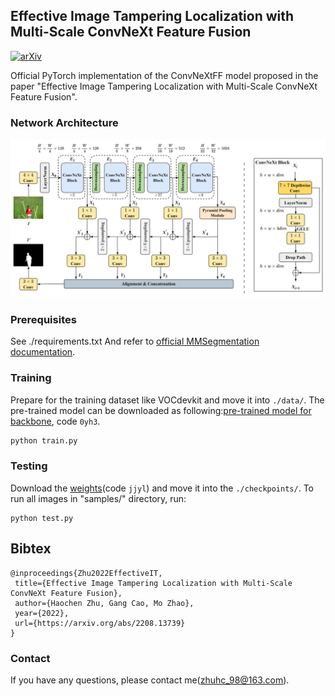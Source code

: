 ## Effective Image Tampering Localization with Multi-Scale ConvNeXt Feature Fusion  
[![arXiv](https://img.shields.io/badge/-arXiv-B31B1B.svg?style=for-the-badge)](https://arxiv.org/abs/2208.13739)

Official PyTorch implementation of the ConvNeXtFF model proposed in the paper "Effective Image Tampering Localization with Multi-Scale ConvNeXt Feature Fusion".
### Network Architecture
<center> <img src="fig/Fig-1.png" alt="architecture"/> </center>

### Prerequisites
See ./requirements.txt
And refer to [official MMSegmentation documentation](https://mmsegmentation.readthedocs.io/en/latest/).

### Training
Prepare for the training dataset like VOCdevkit and move it into `./data/`.
The pre-trained model can be downloaded as following:[pre-trained model for backbone](https://pan.baidu.com/s/1CWkdVMwPmgQnKVQZNM1f9g), code `0yh3`.
```python
python train.py
```

### Testing

Download the [weights](https://pan.baidu.com/s/1AI2KQJmBdEeGtPGZGyNkWQ)(code `jjyl`) and move it into the `./checkpoints/`.
To run all images in "samples/" directory, run:
```
python test.py
```

## Bibtex
 ```
@inproceedings{Zhu2022EffectiveIT,
  title={Effective Image Tampering Localization with Multi-Scale ConvNeXt Feature Fusion},
  author={Haochen Zhu, Gang Cao, Mo Zhao},
  year={2022},
  url={https://arxiv.org/abs/2208.13739}
}
```
### Contact

If you have any questions, please contact me(zhuhc_98@163.com).
